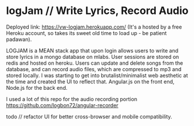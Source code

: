 # logJam // Write Lyrics, Record Audio

Deployed link:  https://vw-logjam.herokuapp.com/
(It's a hosted by a free Heroku account, so takes its sweet old time to load up - be patient padawan). 

LOGJAM is a MEAN stack app that upon login allows users to write and store lyrics in a mongo database on mlabs.  User sessions are stored on redis and hosted on heroku. Users can update and delete songs from the database, and can record audio files, which are compressed to mp3 and stored locally.   I was starting to get into brutalist/minimalist web aesthetic at the time and created the UI to reflect that.  Angular.js on the front end, Node.js for the back end. 

I used a lot of this repo for the audio recording portion https://github.com/logbon72/angular-recorder

todo // refactor UI for better cross-browser and mobile compatibility. 
